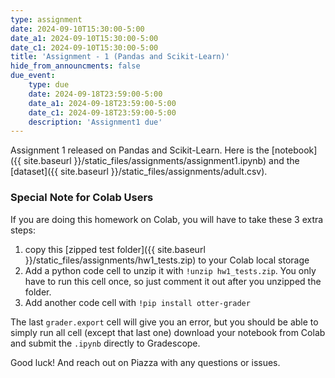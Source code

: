 ```yaml
---
type: assignment
date: 2024-09-10T15:30:00-5:00
date_a1: 2024-09-10T15:30:00-5:00
date_c1: 2024-09-10T15:30:00-5:00
title: 'Assignment - 1 (Pandas and Scikit-Learn)'
hide_from_announcments: false
due_event: 
    type: due
    date: 2024-09-18T23:59:00-5:00
    date_a1: 2024-09-18T23:59:00-5:00
    date_c1: 2024-09-18T23:59:00-5:00
    description: 'Assignment1 due'
---
```


Assignment 1 released on Pandas and Scikit-Learn. 
Here is the [notebook]({{ site.baseurl }}/static_files/assignments/assignment1.ipynb) 
and the [dataset]({{ site.baseurl }}/static_files/assignments/adult.csv).

### Special Note for Colab Users


If you are doing this homework on Colab, you will have to take these 3 extra steps:

1. copy this [zipped test folder]({{ site.baseurl }}/static_files/assignments/hw1_tests.zip)
to your Colab local storage
2. Add a python code cell to unzip it with `!unzip hw1_tests.zip`. You only have
   to run this cell once, so just comment it out after you unzipped the folder.
3. Add another code cell with `!pip install otter-grader`

The last `grader.export` cell will give you an error, but you should be able to 
simply run all cell (except that last one) download your notebook from Colab
and submit the `.ipynb` directly to Gradescope.

Good luck! And reach out on Piazza with any questions or issues.
